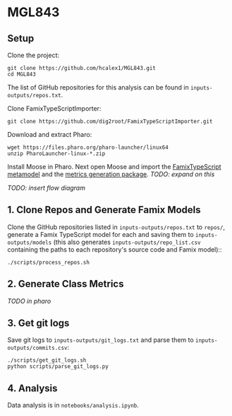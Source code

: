 # MGL843

## Setup

Clone the project:
```
git clone https://github.com/hcalex1/MGL843.git
cd MGL843
```
The list of GitHub repositories for this analysis can be found in `inputs-outputs/repos.txt`.

Clone FamixTypeScriptImporter:
```
git clone https://github.com/dig2root/FamixTypeScriptImporter.git
```

Download and extract Pharo:
```
wget https://files.pharo.org/pharo-launcher/linux64
unzip PharoLauncher-linux-*.zip
```

Install Moose in Pharo. Next open Moose and import the [FamixTypeScript metamodel](https://github.com/dig2root/FamixTypeScript) and the [metrics generation package](https://github.com/dig2root/PharoPackageMGL843). *TODO: expand on this* 

*TODO: insert flow diagram*

## 1. Clone Repos and Generate Famix Models

Clone the GitHub repositories listed in `inputs-outputs/repos.txt` to `repos/`, generate a Famix TypeScript model for each and saving them to `inputs-outputs/models` (this also generates `inputs-outputs/repo_list.csv` containing the paths to each repository's source code and Famix model)::
```
./scripts/process_repos.sh
```

## 2. Generate Class Metrics
*TODO in pharo*

## 3. Get git logs
Save git logs to `inputs-outputs/git_logs.txt` and parse them to `inputs-outputs/commits.csv`:
```
./scripts/get_git_logs.sh
python scripts/parse_git_logs.py
```

## 4. Analysis
Data analysis is in `notebooks/analysis.ipynb`.
